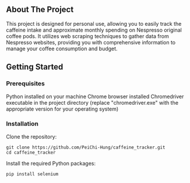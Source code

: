 ## About The Project

This project is designed for personal use, allowing you to easily track the caffeine intake and approximate monthly spending on Nespresso original coffee pods. It utilizes web scraping techniques to gather data from Nespresso websites, providing you with comprehensive information to manage your coffee consumption and budget.

## Getting Started

### Prerequisites

Python installed on your machine
Chrome browser installed
Chromedriver executable in the project directory (replace "chromedriver.exe" with the appropriate version for your operating system)

### Installation

Clone the repository:

```
git clone https://github.com/PeiChi-Hung/caffeine_tracker.git
cd caffeine_tracker
```

Install the required Python packages:

```
pip install selenium
```
